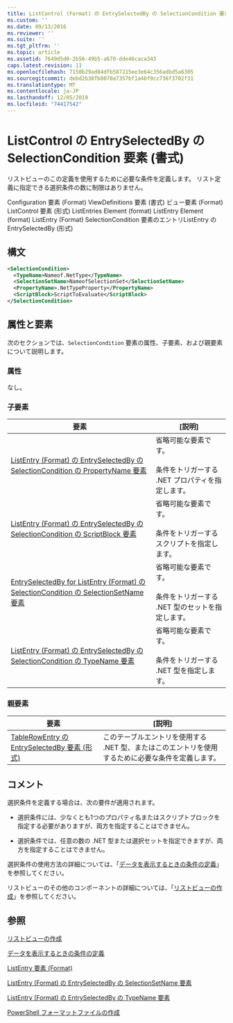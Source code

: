 ```yaml
---
title: ListControl (Format) の EntrySelectedBy の SelectionCondition 要素Microsoft Docs
ms.custom: ''
ms.date: 09/13/2016
ms.reviewer: ''
ms.suite: ''
ms.tgt_pltfrm: ''
ms.topic: article
ms.assetid: 7649d5d0-2b56-49b5-a670-dde46caca343
caps.latest.revision: 11
ms.openlocfilehash: 7150b29ad84dfb587215ee3e64c356adbd5a6305
ms.sourcegitcommit: debd2b38fb8070a7357bf1a4bf9cc736f3702f31
ms.translationtype: MT
ms.contentlocale: ja-JP
ms.lasthandoff: 12/05/2019
ms.locfileid: "74417542"
---
```

# <a name="selectioncondition-element-for-entryselectedby-for-listcontrol-format"></a>ListControl の EntrySelectedBy の SelectionCondition 要素 (書式)

リストビューのこの定義を使用するために必要な条件を定義します。 リスト定義に指定できる選択条件の数に制限はありません。

Configuration 要素 (Format) ViewDefinitions 要素 (書式) ビュー要素 (Format) ListControl 要素 (形式) ListEntries Element (format) ListEntry Element (format) ListEntry (Format) SelectionCondition 要素のエントリListEntry の EntrySelectedBy (形式)

## <a name="syntax"></a>構文

```xml
<SelectionCondition>
  <TypeName>Nameof.NetType</TypeName>
  <SelectionSetName>NameofSelectionSet</SelectionSetName>
  <PropertyName>.NetTypeProperty</PropertyName>
  <ScriptBlock>ScriptToEvaluate</ScriptBlock>
</SelectionCondition>
```

## <a name="attributes-and-elements"></a>属性と要素

次のセクションでは、`SelectionCondition` 要素の属性、子要素、および親要素について説明します。

### <a name="attributes"></a>属性

なし。

### <a name="child-elements"></a>子要素

|要素|[説明]|
|-------------|-----------------|
|[ListEntry (Format) の EntrySelectedBy の SelectionCondition の PropertyName 要素](./propertyname-element-for-selectioncondition-for-entryselectedby-for-listcontrol-format.md)|省略可能な要素です。<br /><br /> 条件をトリガーする .NET プロパティを指定します。|
|[ListEntry (Format) の EntrySelectedBy の SelectionCondition の ScriptBlock 要素](./scriptblock-element-for-selectioncondition-for-entryselectedby-for-listcontrol-format.md)|省略可能な要素です。<br /><br /> 条件をトリガーするスクリプトを指定します。|
|[EntrySelectedBy for ListEntry (Format) の SelectionCondition の SelectionSetName 要素](./selectionsetname-element-for-selectioncondition-for-entryselectedby-for-listentry-format.md)|省略可能な要素です。<br /><br /> 条件をトリガーする .NET 型のセットを指定します。|
|[ListEntry (Format) の EntrySelectedBy の SelectionCondition の TypeName 要素](./typename-element-for-selectioncondition-for-entryselectedby-for-listcontrol-format.md)|省略可能な要素です。<br /><br /> 条件をトリガーする .NET 型を指定します。|

### <a name="parent-elements"></a>親要素

|要素|[説明]|
|-------------|-----------------|
|[TableRowEntry の EntrySelectedBy 要素 (形式)](./entryselectedby-element-for-tablerowentry-for-tablecontrol-format.md)|このテーブルエントリを使用する .NET 型、またはこのエントリを使用するために必要な条件を定義します。|

## <a name="remarks"></a>コメント

選択条件を定義する場合は、次の要件が適用されます。

- 選択条件には、少なくとも1つのプロパティ名またはスクリプトブロックを指定する必要がありますが、両方を指定することはできません。

- 選択条件では、任意の数の .NET 型または選択セットを指定できますが、両方を指定することはできません。

選択条件の使用方法の詳細については、「[データを表示するときの条件の定義](./defining-conditions-for-displaying-data.md)」を参照してください。

リストビューのその他のコンポーネントの詳細については、「[リストビューの作成](./creating-a-list-view.md)」を参照してください。

## <a name="see-also"></a>参照

[リストビューの作成](./creating-a-list-view.md)

[データを表示するときの条件の定義](./defining-conditions-for-displaying-data.md)

[ListEntry 要素 (Format)](./listentry-element-for-listcontrol-format.md)

[ListEntry (Format) の EntrySelectedBy の SelectionSetName 要素](./selectionsetname-element-for-entryselectedby-for-listcontrol-format.md)

[ListEntry (Format) の EntrySelectedBy の TypeName 要素](/powershell/scripting/developer/format/typename-element-for-entryselectedby-for-listcontrol-format)

[PowerShell フォーマットファイルの作成](./writing-a-powershell-formatting-file.md)
